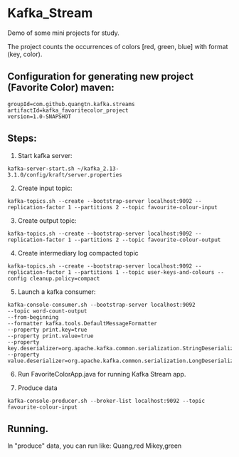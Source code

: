 # Kafka_Stream
Demo of some mini projects for study.

The project counts the occurrences of colors [red, green, blue] with format (key, color).

## Configuration for generating new project (Favorite Color) maven:
```
groupId=com.github.quangtn.kafka.streams
artifactId=kafka_favoritecolor_project
version=1.0-SNAPSHOT
```
## Steps:
1. Start kafka server:
```
kafka-server-start.sh ~/kafka_2.13-3.1.0/config/kraft/server.properties
```
2. Create input topic:
```
kafka-topics.sh --create --bootstrap-server localhost:9092 --replication-factor 1 --partitions 2 --topic favourite-colour-input
```
3. Create output topic:
```
kafka-topics.sh --create --bootstrap-server localhost:9092 --replication-factor 1 --partitions 2 --topic favourite-colour-output
```
4. Create intermediary log compacted topic
```
kafka-topics.sh --create --bootstrap-server localhost:9092 --replication-factor 1 --partitions 1 --topic user-keys-and-colours --config cleanup.policy=compact
```
5. Launch a kafka consumer:

```
kafka-console-consumer.sh --bootstrap-server localhost:9092
--topic word-count-output
--from-beginning
--formatter kafka.tools.DefaultMessageFormatter
--property print.key=true
--property print.value=true
--property key.deserializer=org.apache.kafka.common.serialization.StringDeserializer
--property value.deserializer=org.apache.kafka.common.serialization.LongDeserializer
```

6. Run FavoriteColorApp.java for running Kafka Stream app.

7. Produce data
```
kafka-console-producer.sh --broker-list localhost:9092 --topic favourite-colour-input
```
## Running.

In "produce" data, you can run like:
Quang,red
Mikey,green
